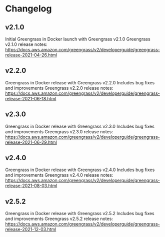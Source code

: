 # Changelog

## v2.1.0

Initial Greengrass in Docker launch with Greengrass v2.1.0
Greengrass v2.1.0 release notes: https://docs.aws.amazon.com/greengrass/v2/developerguide/greengrass-release-2021-04-26.html

## v2.2.0

Greengrass in Docker release with Greengrass v2.2.0
Includes bug fixes and improvements 
Greengrass v2.2.0 release notes: https://docs.aws.amazon.com/greengrass/v2/developerguide/greengrass-release-2021-06-18.html

## v2.3.0

Greengrass in Docker release with Greengrass v2.3.0
Includes bug fixes and improvements
Greengrass v2.3.0 release notes: https://docs.aws.amazon.com/greengrass/v2/developerguide/greengrass-release-2021-06-29.html

## v2.4.0

Greengrass in Docker release with Greengrass v2.4.0
Includes bug fixes and improvements
Greengrass v2.4.0 release notes: https://docs.aws.amazon.com/greengrass/v2/developerguide/greengrass-release-2021-08-03.html

## v2.5.2

Greengrass in Docker release with Greengrass v2.5.2
Includes bug fixes and improvements
Greengrass v2.5.2 release notes: https://docs.aws.amazon.com/greengrass/v2/developerguide/greengrass-release-2021-12-03.html
